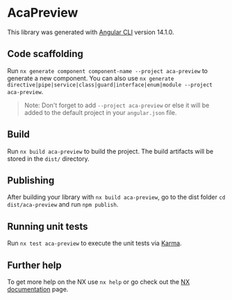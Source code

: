 # AcaPreview

This library was generated with [Angular CLI](https://github.com/angular/angular-cli) version 14.1.0.

## Code scaffolding

Run `nx generate component component-name --project aca-preview` to generate a new component. You can also use `nx generate directive|pipe|service|class|guard|interface|enum|module --project aca-preview`.
> Note: Don't forget to add `--project aca-preview` or else it will be added to the default project in your `angular.json` file. 

## Build

Run `nx build aca-preview` to build the project. The build artifacts will be stored in the `dist/` directory.

## Publishing

After building your library with `nx build aca-preview`, go to the dist folder `cd dist/aca-preview` and run `npm publish`.

## Running unit tests

Run `nx test aca-preview` to execute the unit tests via [Karma](https://karma-runner.github.io).

## Further help

To get more help on the NX use `nx help` or go check out the [NX documentation](https://nx.dev/getting-started/intro) page.
